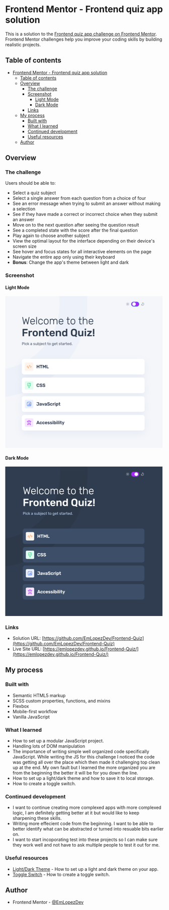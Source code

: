 # Frontend Mentor - Frontend quiz app solution

This is a solution to the [Frontend quiz app challenge on Frontend Mentor](https://www.frontendmentor.io/challenges/frontend-quiz-app-BE7xkzXQnU). Frontend Mentor challenges help you improve your coding skills by building realistic projects.

## Table of contents

- [Frontend Mentor - Frontend quiz app solution](#frontend-mentor---frontend-quiz-app-solution)
  - [Table of contents](#table-of-contents)
  - [Overview](#overview)
    - [The challenge](#the-challenge)
    - [Screenshot](#screenshot)
      - [Light Mode](#light-mode)
      - [Dark Mode](#dark-mode)
    - [Links](#links)
  - [My process](#my-process)
    - [Built with](#built-with)
    - [What I learned](#what-i-learned)
    - [Continued development](#continued-development)
    - [Useful resources](#useful-resources)
  - [Author](#author)

## Overview

### The challenge

Users should be able to:

-   Select a quiz subject
-   Select a single answer from each question from a choice of four
-   See an error message when trying to submit an answer without making a selection
-   See if they have made a correct or incorrect choice when they submit an answer
-   Move on to the next question after seeing the question result
-   See a completed state with the score after the final question
-   Play again to choose another subject
-   View the optimal layout for the interface depending on their device's screen size
-   See hover and focus states for all interactive elements on the page
-   Navigate the entire app only using their keyboard
-   **Bonus**: Change the app's theme between light and dark

### Screenshot

#### Light Mode

<img src="./preview-light.png" width="500px" alt="light mode" />

#### Dark Mode

<img src="./preview-dark.png" width="500px" alt="dark mode" />

### Links

-   Solution URL: [https://github.com/EmLopezDev/Frontend-Quiz](https://github.com/EmLopezDev/Frontend-Quiz)
-   Live Site URL: [https://emlopezdev.github.io/Frontend-Quiz/](https://emlopezdev.github.io/Frontend-Quiz/)

## My process

### Built with

-   Semantic HTML5 markup
-   SCSS custom properties, functions, and mixins
-   Flexbox
-   Mobile-first workflow
-   Vanilla JavaScript

### What I learned

-   How to set up a modular JavaScript project.
-   Handling lots of DOM manipulation
-   The importance of writing simple well organized code specifically JavaScript. While writing the JS for this challenge I noticed the code was getting all over the place which then made it challenging top clean up at the end. My own fault but I learned the more organized you are from the beginning the better it will be for you down the line.
-   How to set up a light/dark theme and how to save it to local storage.
-   How to create a toggle switch.

### Continued development

-   I want to continue creating more complexed apps with more complexed logic, I am definitely getting better at it but would like to keep sharpening these skills.
-   Writing more effecient code from the beginning. I want to be able to better identify what can be abstracted or turned into resuable bits earlier on.
-   I want to start incoporating test into these projects so I can make sure they work well and not have to ask multiple people to test it out for me.

### Useful resources

-   [Light/Dark Theme](https://www.youtube.com/watch?app=desktop&v=_gKEUYarehE&t=21s) - How to set up a light and dark theme on your app.
-   [Toggle Switch](https://www.youtube.com/watch?v=VHDoTL8OEns) - How to create a toggle switch.

## Author

-   Frontend Mentor - [@EmLopezDev](https://www.frontendmentor.io/profile/EmLopezDev)
